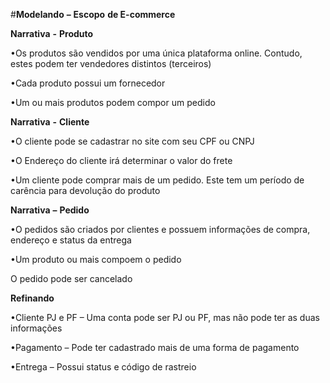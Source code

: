#**Modelando** **–** **Escopo** **de E-commerce**

**Narrativa** **-** **Produto**

•Os produtos são vendidos por uma única plataforma online. Contudo, estes podem ter vendedores distintos (terceiros)

•Cada produto possui um fornecedor

•Um ou mais produtos podem compor um pedido

**Narrativa** **-** **Cliente**

•O cliente pode se cadastrar no site com seu CPF ou CNPJ

•O Endereço do cliente irá determinar o valor do frete

•Um cliente pode comprar mais de um pedido. Este tem um período de carência para devolução do produto

**Narrativa** **–** **Pedido**

•O pedidos são criados por clientes e possuem informações de compra, endereço e status da entrega

•Um produto ou mais compoem o pedido

O pedido pode ser cancelado

**Refinando**

•Cliente PJ e PF – Uma conta pode ser PJ ou PF, mas não pode ter as duas informações

•Pagamento – Pode ter cadastrado mais de uma forma de pagamento

•Entrega – Possui status e código de rastreio